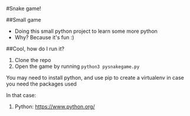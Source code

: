 #Snake game!

##Small game

- Doing this small python project to learn some more python
- Why? Because it's fun :)

##Cool, how do I run it?

1. Clone the repo
2. Open the game by running `python3 pysnakegame.py`

You may need to install python, and use pip to create a virtualenv in case you need the packages used

In that case:

1. Python: https://www.python.org/

